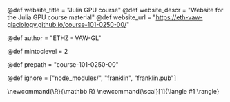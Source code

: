 <!--
Add here global page variables to use throughout your
website.
The website_* must be defined for the RSS to work
-->
@def website_title = "Julia GPU course"
@def website_descr = "Website for the Julia GPU course material"
@def website_url   = "https://eth-vaw-glaciology.github.io/course-101-0250-00/"

@def author = "ETHZ - VAW-GL"

@def mintoclevel = 2

@def prepath = "course-101-0250-00"
<!--
Add here files or directories that should be ignored by Franklin, otherwise
these files might be copied and, if markdown, processed by Franklin which
you might not want. Indicate directories by ending the name with a `/`.
-->
@def ignore = ["node_modules/", "franklin", "franklin.pub"]

<!--
Add here global latex commands to use throughout your
pages. It can be math commands but does not need to be.
For instance:
* \newcommand{\phrase}{This is a long phrase to copy.}
-->
\newcommand{\R}{\mathbb R}
\newcommand{\scal}[1]{\langle #1 \rangle}
